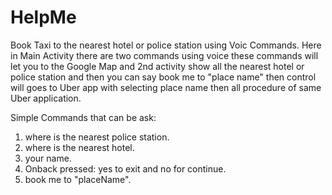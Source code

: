 # HelpMe
Book Taxi to the nearest hotel or police station using Voic Commands.
Here in Main Activity there are two commands using voice these commands will let
you to the Google Map and 2nd activity show all the nearest hotel or police station 
and then you can say book me to "place name" then control will goes to Uber app with selecting place name
then all procedure of same Uber application.

Simple Commands that can be ask:
1. where is the nearest police station.
2. where is the nearest hotel.
3. your name.
4. Onback pressed: yes to exit and no for continue.
5. book me to "placeName".

